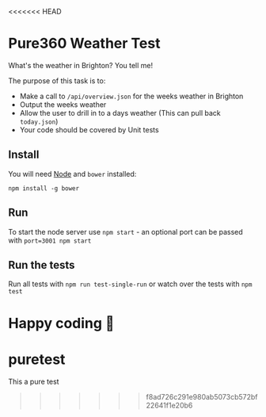 <<<<<<< HEAD
# Pure360 Weather Test

What's the weather in Brighton? You tell me!

The purpose of this task is to:

* Make a call to `/api/overview.json` for the weeks weather in Brighton
* Output the weeks weather
* Allow the user to drill in to a days weather (This can pull back `today.json`)
* Your code should be covered by Unit tests

## Install

You will need [Node](https://nodejs.org/) and `bower` installed:

`npm install -g bower`

## Run

To start the node server use `npm start` - an optional port can be passed
with `port=3001 npm start`

## Run the tests

Run all tests with `npm run test-single-run` or watch over the tests with
`npm test`

Happy coding :dancer:
=======
# puretest
This a pure test
>>>>>>> f8ad726c291e980ab5073cb572bf22641f1e20b6
